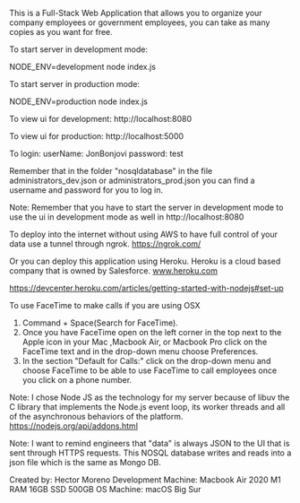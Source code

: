 This is a Full-Stack Web Application that allows you to organize your company employees or government employees, you can take as many copies as you want for free.

To start server in development mode:

NODE_ENV=development node index.js

To start server in production mode:

NODE_ENV=production node index.js

To view ui for development:
http://localhost:8080

To view ui for production:
http://localhost:5000

To login:
userName: JonBonjovi
password: test

Remember that in the folder "nosqldatabase" in the file administrators_dev.json or administrators_prod.json you can find a username and password for you to log in.

Note: Remember that you have to start the server in development mode to use the ui in development mode as well in
http://localhost:8080

To deploy into the internet without using AWS to have full control of your data use a tunnel through ngrok.
https://ngrok.com/

Or you can deploy this application using Heroku. Heroku is a cloud based company that is owned by Salesforce.
www.heroku.com

https://devcenter.heroku.com/articles/getting-started-with-nodejs#set-up

To use FaceTime to make calls if you are using OSX

1. Command + Space(Search for FaceTime).
2. Once you have FaceTime open on the left corner in the top next to the Apple icon in your Mac
   ,Macbook Air, or Macbook Pro click on the FaceTime text and in the drop-down menu choose Preferences.
3. In the section "Default for Calls:" click on the drop-down menu and choose FaceTime to be able to use
   FaceTime to call employees once you click on a phone number.

Note: I chose Node JS as the technology for my server because of libuv the C library that implements the Node.js event loop, its worker threads and all of the asynchronous behaviors of the platform.
https://nodejs.org/api/addons.html

Note: I want to remind engineers that "data" is always JSON to the UI that is sent through HTTPS requests. This NOSQL database writes and reads into a json file which is the same as Mongo DB.

Created by: Hector Moreno
Development Machine: Macbook Air 2020 M1 RAM 16GB SSD 500GB
OS Machine: macOS Big Sur
